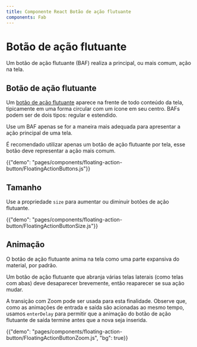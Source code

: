 ```yaml
---
title: Componente React Botão de ação flutuante
components: Fab
---
```


# Botão de ação flutuante

<p class="description">Um botão de ação flutuante (BAF) realiza a principal, ou mais comum, ação na tela.</p>

## Botão de ação flutuante

Um [botão de ação flutuante](https://material.io/design/components/buttons-floating-action-button.html) aparece na frente de todo conteúdo da tela, tipicamente em uma forma circular com um ícone em seu centro. BAFs podem ser de dois tipos: regular e estendido.

Use um BAF apenas se for a maneira mais adequada para apresentar a ação principal de uma tela.

É recomendado utilizar apenas um botão de ação flutuante por tela, esse botão deve representar a ação mais comum.

{{"demo": "pages/components/floating-action-button/FloatingActionButtons.js"}}

## Tamanho

Use a propriedade `size` para aumentar ou diminuir botões de ação flutuante.

{{"demo": "pages/components/floating-action-button/FloatingActionButtonSize.js"}}

## Animação

O botão de ação flutuante anima na tela como uma parte expansiva do material, por padrão.

Um botão de ação flutuante que abranja várias telas laterais (como telas com abas) deve desaparecer brevemente, então reaparecer se sua ação mudar.

A transição com Zoom pode ser usada para esta finalidade. Observe que, como as animações de entrada e saída são acionadas ao mesmo tempo, usamos `enterDelay` para permitir que a animação do botão de ação flutuante de saída termine antes que a nova seja inserida.

{{"demo": "pages/components/floating-action-button/FloatingActionButtonZoom.js", "bg": true}}
